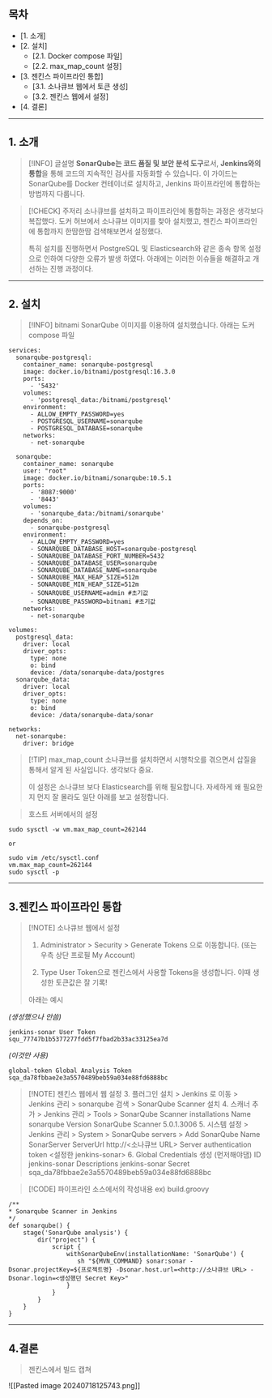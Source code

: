## 목차
- [1. 소개]
- [2. 설치]
  - [2.1. Docker compose 파일]
  - [2.2. max_map_count 설정]
- [3. 젠킨스 파이프라인 통합]
  - [3.1. 소나큐브 웹에서 토큰 생성]
  - [3.2. 젠킨스 웹에서 설정]
- [4. 결론]
___
## 1. 소개
> [!INFO] 글설명
> **SonarQube는 코드 품질 및 보안 분석 도구**로서, **Jenkins와의 통합**을 통해 코드의 지속적인 검사를 자동화할 수 있습니다. 이 가이드는 SonarQube를 Docker 컨테이너로 설치하고, Jenkins 파이프라인에 통합하는 방법까지 다룹니다.

> [!CHECK] 주저리
> 소나큐브를 설치하고 파이프라인에 통합하는 과정은 생각보다 복잡했다.
> 도커 허브에서 소나큐브 이미지를 찾아 설치했고, 젠킨스 파이프라인에 통합까지 한땀한땀 검색해보면서 설정했다.
> 
> 특히 설치를 진행하면서 PostgreSQL 및 Elasticsearch와 같은 종속 항목 설정으로 인하여 다양한 오류가 발생 하였다. 아래에는 이러한 이슈들을 해결하고 개선하는 진행 과정이다.

___
## 2. 설치
> [!INFO] bitnami SonarQube 이미지를 이용하여 설치했습니다.
> 아래는 도커 compose 파일
```shell
services:
  sonarqube-postgresql:
    container_name: sonarqube-postgresql
    image: docker.io/bitnami/postgresql:16.3.0
    ports:
      - '5432'
    volumes:
      - 'postgresql_data:/bitnami/postgresql'
    environment:
      - ALLOW_EMPTY_PASSWORD=yes
      - POSTGRESQL_USERNAME=sonarqube
      - POSTGRESQL_DATABASE=sonarqube
    networks:
      - net-sonarqube

  sonarqube:
    container_name: sonarqube
    user: "root"
    image: docker.io/bitnami/sonarqube:10.5.1
    ports:
      - '8087:9000'
      - '8443'
    volumes:
      - 'sonarqube_data:/bitnami/sonarqube'
    depends_on:
      - sonarqube-postgresql
    environment:
      - ALLOW_EMPTY_PASSWORD=yes
      - SONARQUBE_DATABASE_HOST=sonarqube-postgresql
      - SONARQUBE_DATABASE_PORT_NUMBER=5432
      - SONARQUBE_DATABASE_USER=sonarqube
      - SONARQUBE_DATABASE_NAME=sonarqube
      - SONARQUBE_MAX_HEAP_SIZE=512m
      - SONARQUBE_MIN_HEAP_SIZE=512m
      - SONARQUBE_USERNAME=admin #초기값
      - SONARQUBE_PASSWORD=bitnami #초기값
    networks:
      - net-sonarqube

volumes:
  postgresql_data:
    driver: local
    driver_opts:
      type: none
      o: bind
      device: /data/sonarqube-data/postgres
  sonarqube_data:
    driver: local
    driver_opts:
      type: none
      o: bind
      device: /data/sonarqube-data/sonar

networks:
  net-sonarqube:
    driver: bridge
```

> [!TIP] max_map_count
> 소나큐브를 설치하면서 시행착오를 겪으면서 삽질을 통해서 알게 된 사실입니다. 생각보다 중요.
> 
> 이 설정은 소나큐브 보다 Elasticsearch를 위해 필요합니다.
> 자세하게 왜 필요한지 먼지 잘 몰라도 일단 아래를 보고 설정합니다.

> 호스트 서버에서의 설정
```shell
sudo sysctl -w vm.max_map_count=262144

or

sudo vim /etc/sysctl.conf 
vm.max_map_count=262144
sudo sysctl -p
```
___
## 3.젠킨스 파이프라인 통합
> [!NOTE] 소나큐브 웹에서 설정
> 1) Administrator > Security > Generate Tokens 으로 이동합니다.
>    (또는 우측 상단 프로필 My Account)
>    
> 2) Type User Token으로 젠킨스에서 사용할 Tokens을 생성합니다.
>   이때 생성한 토큰값은 잘 기록!
>   
> 아래는 예시    

*(생성했으나 안씀)*
```shell
jenkins-sonar User Token
squ_77747b1b5377277fdd5f7fbad2b33ac33125ea7d
```

*(이것만 사용)*
```shell
global-token Global Analysis Token
sqa_da78fbbae2e3a5570489beb59a034e88fd6888bc
```

>[!NOTE] 젠킨스 웹에서 웹 설정
> 3. 플러그인 설치 > Jenkins 로 이동 > Jenkins 관리 > sonarqube 검색 > SonarQube Scanner 설치
> 4. 스캐너 추가 > Jenkins 관리 > Tools > SonarQube Scanner installations
>    Name sonarqube
>    Version SonarQube Scanner 5.0.1.3006
> 5. 시스템 설정 > Jenkins 관리 > System > SonarQube servers > Add SonarQube
>    Name SonarServer
>    ServerUrl http://<소나큐브 URL>
>    Server authentication token <설정한 jenkins-sonar>
> 6. Global Credentials 생성 (먼저해야댐)
>    ID jenkins-sonar
>    Descriptions jenkins-sonar
>    Secret sqa_da78fbbae2e3a5570489beb59a034e88fd6888bc

> [!CODE] 파이프라인 소스에서의 작성내용
> ex) build.groovy
> 
> 
> 
```shell
/**
* Sonarqube Scanner in Jenkins
*/
def sonarqube() {
    stage('SonarQube analysis') {
        dir("project") {
            script {
                withSonarQubeEnv(installationName: 'SonarQube') {
                   sh "${MVN_COMMAND} sonar:sonar -Dsonar.projectKey=${프로젝트명} -Dsonar.host.url=<http://소나큐브 URL> -Dsonar.login=<생성했던 Secret Key>"
                }
            }
        }
    }
}
```

___
## 4.결론

> 젠킨스에서 빌드 캡쳐

![[Pasted image 20240718125743.png]]
